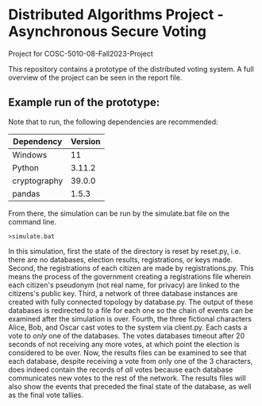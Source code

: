 # Distributed Algorithms Project - Asynchronous Secure Voting

Project for COSC-5010-08-Fall2023-Project

This repository contains a prototype of the distributed voting system. A full overview of the project can be seen in the report file.

## Example run of the prototype:

Note that to run, the following dependencies are recommended:

| Dependency | Version |
|-----|---------|
| Windows | 11 |
| Python | 3.11.2 |   
| cryptography | 39.0.0 |
| pandas | 1.5.3 |

From there, the simulation can be run by the simulate.bat file on the command line.

`>simulate.bat`

In this simulation, first the state of the directory is reset by reset.py, i.e. there are no databases, election results, registrations, or keys made.
Second, the registrations of each citizen are made by registrations.py. This means the process of the government creating a registrations file wherein each citizen's
pseudonym (not real name, for privacy) are linked to the citizens's public key. Third, a network of three database instances are created with fully
connected topology by database.py. The output of these databases is redirected to a file for each one so the chain of events can be examined after the simulation
is over. Fourth, the three fictional characters Alice, Bob, and Oscar cast votes to the system via client.py.
Each casts a vote to *only* one of the databases. The votes databases timeout after 20 seconds of not receiving any more votes, at which point
the election is considered to be over.
Now, the results files can be examined to see that each database, despite receiving a vote from only one of the 3 characters,
does indeed contain the records of *all* votes because each database communicates new votes to the rest of the network. The results files will also
show the events that preceded the final state of the database, as well as the final vote tallies.
